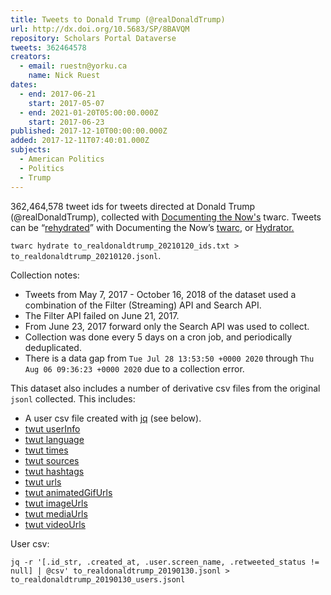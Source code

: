 ```yaml
---
title: Tweets to Donald Trump (@realDonaldTrump)
url: http://dx.doi.org/10.5683/SP/8BAVQM
repository: Scholars Portal Dataverse
tweets: 362464578
creators:
  - email: ruestn@yorku.ca
    name: Nick Ruest
dates:
  - end: 2017-06-21
    start: 2017-05-07
  - end: 2021-01-20T05:00:00.000Z
    start: 2017-06-23
published: 2017-12-10T00:00:00.000Z
added: 2017-12-11T07:40:01.000Z
subjects:
  - American Politics
  - Politics
  - Trump
---
```

362,464,578 tweet ids for tweets directed at Donald Trump (@realDonaldTrump), collected with [Documenting the Now's](http://www.docnow.io/) twarc. Tweets can be “[rehydrated](https://medium.com/on-archivy/on-forgetting-e01a2b95272)” with Documenting the Now’s [twarc](https://github.com/DocNow/twarc), or [Hydrator.](https://github.com/DocNow/hydrator)

`twarc hydrate to_realdonaldtrump_20210120_ids.txt > to_realdonaldtrump_20210120.jsonl`.

Collection notes:

* Tweets from May 7, 2017 - October 16, 2018 of the dataset used a combination of the Filter (Streaming) API and Search API.
* The Filter API failed on June 21, 2017.
* From June 23, 2017 forward only the Search API was used to collect.
* Collection was done every 5 days on a cron job, and periodically deduplicated.
* There is a data gap from `Tue Jul 28 13:53:50 +0000 2020` through `Thu Aug 06 09:36:23 +0000 2020` due to a collection error.

This dataset also includes a number of derivative csv files from the original `jsonl` collected. This includes:

* A user csv file created with [jq](https://stedolan.github.io/jq/) (see below).
* [twut userInfo](https://github.com/archivesunleashed/twut/blob/main/docs/usage.md#extract-user-information)
* [twut language](https://github.com/archivesunleashed/twut/blob/main/docs/usage.md#extract-tweet-language)
* [twut times](https://github.com/archivesunleashed/twut/blob/main/docs/usage.md#extract-tweet-times)
* [twut sources](https://github.com/archivesunleashed/twut/blob/main/docs/usage.md#extract-tweet-sources)
* [twut hashtags](https://github.com/archivesunleashed/twut/blob/main/docs/usage.md#extract-hashtags)
* [twut urls](https://github.com/archivesunleashed/twut/blob/main/docs/usage.md#extract-urls)
* [twut animatedGifUrls](https://github.com/archivesunleashed/twut/blob/main/docs/usage.md#extract-animated-gif-urls)
* [twut imageUrls](https://github.com/archivesunleashed/twut/blob/main/docs/usage.md#extract-image-urls)
* [twut mediaUrls](https://github.com/archivesunleashed/twut/blob/main/docs/usage.md#extract-media-urls)
* [twut videoUrls](https://github.com/archivesunleashed/twut/blob/main/docs/usage.md#extract-video-urls)

User csv:

`jq -r '[.id_str, .created_at, .user.screen_name, .retweeted_status != null] | @csv' to_realdonaldtrump_20190130.jsonl > to_realdonaldtrump_20190130_users.jsonl`